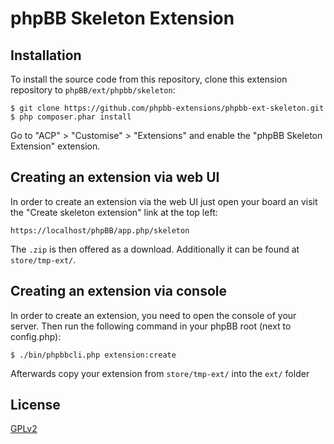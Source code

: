 # phpBB Skeleton Extension

## Installation

To install the source code from this repository, clone this extension repository to `phpBB/ext/phpbb/skeleton`:

	$ git clone https://github.com/phpbb-extensions/phpbb-ext-skeleton.git
	$ php composer.phar install

Go to "ACP" > "Customise" > "Extensions" and enable the "phpBB Skeleton Extension" extension.

## Creating an extension via web UI

In order to create an extension via the web UI just open your board an visit the
"Create skeleton extension" link at the top left:

    https://localhost/phpBB/app.php/skeleton

The `.zip` is then offered as a download. Additionally it can be found at
`store/tmp-ext/`.

## Creating an extension via console

In order to create an extension, you need to open the console of your server.
Then run the following command in your phpBB root (next to config.php):

    $ ./bin/phpbbcli.php extension:create

Afterwards copy your extension from `store/tmp-ext/` into the `ext/` folder

## License

[GPLv2](license.txt)
